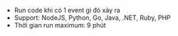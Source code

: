 * Run code khi có 1 event gì đó xảy ra
* Support: NodeJS, Python, Go, Java, .NET, Ruby, PHP
* Thời gian run maximum: 9 phút
